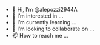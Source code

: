 - 👋 Hi, I’m @alepozzi2944A
- 👀 I’m interested in ...
- 🌱 I’m currently learning ...
- 💞️ I’m looking to collaborate on ...
- 📫 How to reach me ...

<!---
alepozzi2944A/alepozzi2944A is a ✨ special ✨ repository because its `README.md` (this file) appears on your GitHub profile.
You can click the Preview link to take a look at your changes.
--->
